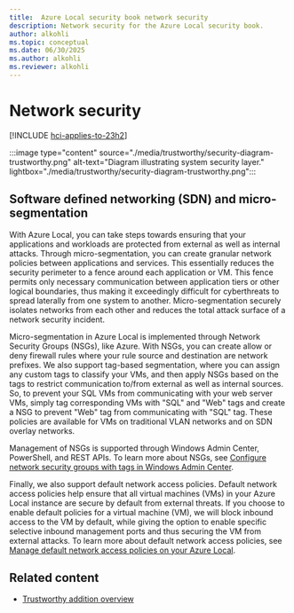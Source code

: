 ```yaml
---
title:  Azure Local security book network security
description: Network security for the Azure Local security book.
author: alkohli
ms.topic: conceptual
ms.date: 06/30/2025
ms.author: alkohli
ms.reviewer: alkohli
---
```


# Network security

[!INCLUDE [hci-applies-to-23h2](../includes/hci-applies-to-23h2.md)]

:::image type="content" source="./media/trustworthy/security-diagram-trustworthy.png" alt-text="Diagram illustrating system security layer." lightbox="./media/trustworthy/security-diagram-trustworthy.png":::

## Software defined networking (SDN) and micro-segmentation

With Azure Local, you can take steps towards ensuring that your applications and workloads are protected from external as well as internal attacks. Through micro-segmentation, you can create granular network policies between applications and services. This essentially reduces the security perimeter to a fence around each application or VM. This fence permits only necessary communication between application tiers or other logical boundaries, thus making it exceedingly difficult for cyberthreats to spread laterally from one system to another. Micro-segmentation securely isolates networks from each other and reduces the total attack surface of a network security incident.

Micro-segmentation in Azure Local is implemented through Network Security Groups (NSGs), like Azure. With NSGs, you can create allow or deny firewall rules where your rule source and destination are network prefixes. We also support tag-based segmentation, where you can assign any custom tags to classify your VMs, and then apply NSGs based on the tags to restrict communication to/from external as well as internal sources. So, to prevent your SQL VMs from communicating with your web server VMs, simply tag corresponding VMs with "SQL" and "Web" tags and create a NSG to prevent "Web" tag from communicating with "SQL" tag. These policies are available for VMs on traditional VLAN networks and on SDN overlay networks.

Management of NSGs is supported through Windows Admin Center, PowerShell, and REST APIs. To learn more about NSGs, see [Configure network security groups with tags in Windows Admin Center](../manage/configure-network-security-groups-with-tags.md).

Finally, we also support default network access policies. Default network access policies help ensure that all virtual machines (VMs) in your Azure Local instance are secure by default from external threats. If you choose to enable default policies for a virtual machine (VM), we will block inbound access to the VM by default, while giving the option to enable specific selective inbound management ports and thus securing the VM from external attacks. To learn more about default network access policies, see [Manage default network access policies on your Azure Local](../manage/manage-default-network-access-policies-virtual-machines.md).


## Related content

- [Trustworthy addition overview](trustworthy-addition-overview.md)
